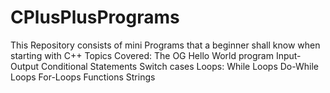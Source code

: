 # CPlusPlusPrograms
This Repository consists of mini Programs that a beginner shall know when starting with C++
Topics Covered:
The OG Hello World program
Input-Output
Conditional Statements
Switch cases
Loops:
  While Loops
  Do-While Loops
  For-Loops
Functions
Strings
